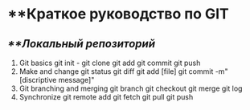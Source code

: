 # **Краткое руководство по GIT

## _**Локальный репозиторий_

1. Git basics
git init - 
git clone
git add
git commit
git push
2. Make and change
git status
git diff
git add [file]
git commit -m"[discriptive message]"
3. Git branching and merging
git branch
git checkout
git merge
git log
4. Synchronize
git remote add <name> <url>
git fetch
git pull
git push
